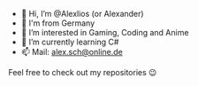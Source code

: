 - 👋 Hi, I’m @Alexlios (or Alexander)
- 🚩 I'm from Germany
- 👀 I’m interested in Gaming, Coding and Anime
- 🌱 I’m currently learning C#
- 📫 Mail: alex.sch@online.de

Feel free to check out my repositories 😉

<!---
Alexlios/Alexlios is a ✨ special ✨ repository because its `README.md` (this file) appears on your GitHub profile.
You can click the Preview link to take a look at your changes.
--->
